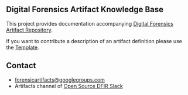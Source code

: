 ## Digital Forensics Artifact Knowledge Base

This project provides documentation accompanying [Digital Forensics Artifact Repository](https://github.com/ForensicArtifacts/artifacts).

If you want to contribute a description of an artifact definition please use the [Template](https://github.com/ForensicArtifacts/artifacts-kb/blob/master/Template.md).

## Contact

* [forensicartifacts@googlegroups.com](https://groups.google.com/forum/#!forum/forensicartifacts)
* Artifacts channel of [Open Source DFIR Slack](https://github.com/open-source-dfir/slack)

